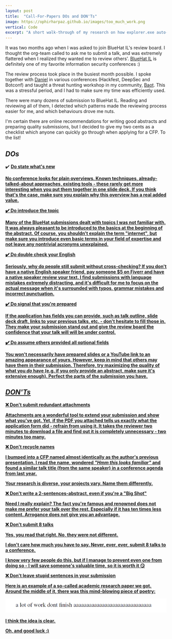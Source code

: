 ```yaml
---
layout: post
title:  "Call-For-Papers DOs and DON'Ts"
image: https://ophirharpaz.github.io/images/too_much_work.png
vertical: Code
excerpt: "A short walk-through of my research on how explorer.exe auto-completes file-paths"
---
```



It was two months ago when I was asked to join BlueHat IL's review board.
I thought the org-team called to ask me to submit a talk, and was extremely flattered when I realized 
they wanted me to review others'.
[BlueHat IL](https://www.bluehatil.com) is definitely one of my favorite information security conferences :)

The review process took place in the busiest month possible. I spoke together with 
[Daniel](https://twitter.com/ace__pace) in various conferences (Hackfest, DeepSec and Botconf) and taught 
a threat hunting workshop in my community, [Baot](https://www.extend-tech.com/baot). This was a stressful
period, and I had to make sure my time was efficiently used.

There were many dozens of submission to BlueHat IL. Reading and reviewing all of them, 
I detected which patterns made the reviewing process easier for me, and which behaviours drove me nuts.

I'm certain there are online recommendations for writing good abstracts and preparing quality submissions, 
but I decided to give my two cents as a checklist which anyone can quickly go through when applying for a 
CFP. To the list!


## _DOs_


:heavy_check_mark: <b><u>Do state what's new<u><b>

No conference looks for plain overviews. Known techniques, already-talked-about
approaches, existing tools - these rarely get more interesting when you put them together in 
one slide deck. If you think that's the case, make sure you explain why this overview has a real added value.

:heavy_check_mark: <b><u>Do introduce the topic<u><b>

Many of the BlueHat submissions dealt with topics I was not familiar with. It was always pleasant 
to be introduced to the basics at the beginning of the abstract. Of course, you shouldn't
explain the term "internet", but make sure you introduce even basic terms in your field of expertise
and not leave any nontrivial acronyms unexplained.


:heavy_check_mark: <b><u>Do double check your English<u><b>

Seriously, why do people still submit without cross-checking? If you don't have a native English speaker 
friend, pay someone $5 on Fiverr and have a native speaker review your text. I find submissions
with language mistakes extremely distracting, and it's difficult for me to focus on the actual message
when it's surrounded with typos, grammar mistakes and incorrect punctuation.


:heavy_check_mark: <b><u>Do signal that you're prepared<u><b>

If the application has fields you can provide, such as talk outline, slide deck draft, 
links to your previous talks, etc. - don't hesitate to fill those in. They make your submission stand out
and give the review board the confidence that your talk will will be under control.


:heavy_check_mark: <b><u>Do assume others provided all optional fields<u><b>

You won't necessarily have prepared slides or a YouTube link to an amazing
appearance of yours. However, keep in mind that others may have them in their submission. 
Therefore, try maximizing the quality of what you _do_ have (e.g. if you only provide 
an abstract, make sure it's extensive enough). Perfect the parts of the submission you have.


## _DON'Ts_

:x: <b><u>Don't submit redundant attachments<u><b>

Attachments are a wonderful tool to extend your submission and show what you've got. Yet, if the PDF you
attached tells us exactly what the application form did - refrain from using it. 
It takes the reviewer two minutes to download a file and find out it is completely unnecessary - 
two minutes too many.

:x: <b><u>Don't recycle names<u><b>

I bumped into a CFP named almost identically as the author's previous presentation. I read the
name, wondered _"Hmm this looks familiar"_ and found a similar talk title (from the same speaker)
in a conference agenda from last year.

Your research is diverse, your projects vary. Name them differently.

:x: <b><u>Don't write a 2-sentences-abstract, even if you're a "Big Shot"<u><b>

Need I really explain? The fact you're famous and renowned does not make me prefer your talk over
the rest. Especially if it has ten times less content. Arrogance does not give you an advantage.

:x: <b><u>Don't submit 8 talks<u><b>

Yes, you read that right. No, they were not different. 

I don't care how much you have to say. Never, ever, ever, submit 8 talks to a conference.

I know very few people do this, but if I manage to prevent even one from doing so - I will save someone's 
valuable time, so it is worth it :smirk:

:x: <b><u>Don't leave stupid sentences in your submission<u><b>

Here is an example of a so-called academic research paper we got. Around the
middle of it, there was this mind-blowing piece of poetry:

![Authors leave weird sentences in their attachments](/images/too_much_work.png "Registry Writes to MRU Keys")

I think the idea is clear.

Oh, and good luck :)